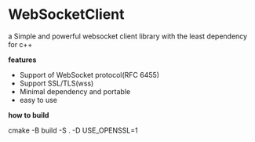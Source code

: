 # WebSocketClient #

a Simple and powerful websocket client library with the least dependency for c++


**features**
   - Support of WebSocket protocol(RFC 6455) 
   - Support SSL/TLS(wss)  
   - Minimal dependency and portable
   - easy to use
   
**how to build**

cmake -B build -S . -D USE_OPENSSL=1
